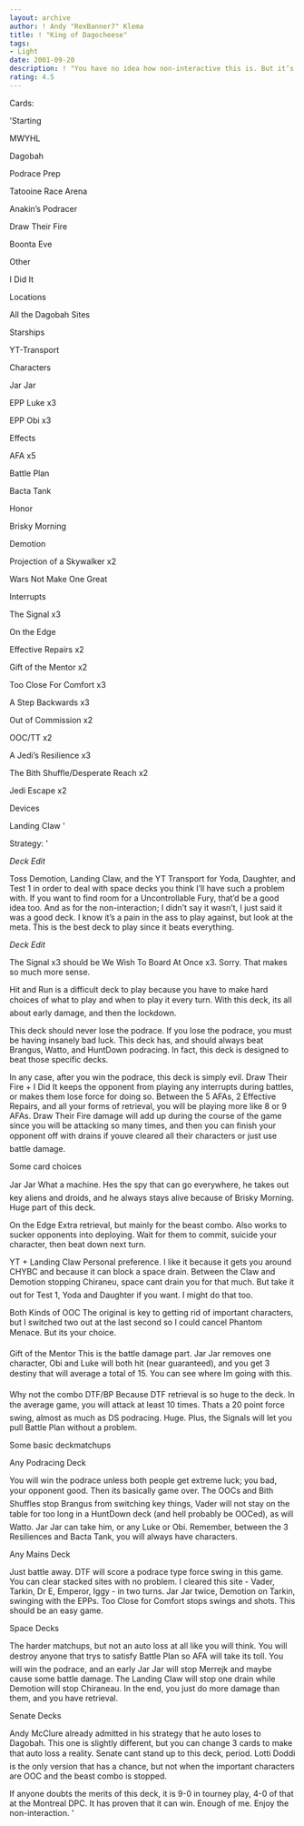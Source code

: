 ```yaml
---
layout: archive
author: ! Andy "RexBanner7" Klema
title: ! "King of Dagocheese"
tags:
- Light
date: 2001-09-20
description: ! "You have no idea how non-interactive this is. But it’s such a beast. Refer to old school Hit and Run for a good idea how to play this."
rating: 4.5
---
```

Cards: 

'Starting

MWYHL

Dagobah

Podrace Prep

Tatooine Race Arena

Anakin’s Podracer

Draw Their Fire

Boonta Eve


Other

I Did It


Locations

All the Dagobah Sites


Starships

YT-Transport


Characters

Jar Jar

EPP Luke x3

EPP Obi x3


Effects

AFA x5

Battle Plan

Bacta Tank

Honor

Brisky Morning

Demotion

Projection of a Skywalker x2

Wars Not Make One Great


Interrupts

The Signal x3

On the Edge

Effective Repairs x2

Gift of the Mentor x2

Too Close For Comfort x3

A Step Backwards x3

Out of Commission x2

OOC/TT x2

A Jedi’s Resilience x3

The Bith Shuffle/Desperate Reach x2

Jedi Escape x2


Devices

Landing Claw '

Strategy: '

*Deck Edit*

Toss Demotion, Landing Claw, and the YT Transport for Yoda, Daughter, and Test 1 in order to deal with space decks you think I’ll have such a problem with. If you want to find room for a Uncontrollable Fury, that’d be a good idea too. And as for the non-interaction; I didn’t say it wasn’t, I just said it was a good deck. I know it’s a pain in the ass to play against, but look at the meta. This is the best deck to play since it beats everything.


*Deck Edit*

The Signal x3 should be We Wish To Board At Once x3. Sorry. That makes so much more sense.


Hit and Run is a difficult deck to play because you have to make hard choices of what to play and when to play it every turn. With this deck, its all about early damage, and then the lockdown.


This deck should never lose the podrace. If you lose the podrace, you must be having insanely bad luck. This deck has, and should always beat Brangus, Watto, and HuntDown podracing. In fact, this deck is designed to beat those specific decks.


In any case, after you win the podrace, this deck is simply evil. Draw Their Fire + I Did It keeps the opponent from playing any interrupts during battles, or makes them lose force for doing so. Between the 5 AFAs, 2 Effective Repairs, and all your forms of retrieval, you will be playing more like 8 or 9 AFAs. Draw Their Fire damage will add up during the course of the game since you will be attacking so many times, and then you can finish your opponent off with drains if youve cleared all their characters or just use battle damage.


Some card choices


Jar Jar What a machine. Hes the spy that can go everywhere, he takes out key aliens and droids, and he always stays alive because of Brisky Morning. Huge part of this deck.


On the Edge Extra retrieval, but mainly for the beast combo. Also works to sucker opponents into deploying. Wait for them to commit, suicide your character, then beat down next turn.


YT + Landing Claw Personal preference. I like it because it gets you around CHYBC and because it can block a space drain. Between the Claw and Demotion stopping Chiraneu, space cant drain you for that much. But take it out for Test 1, Yoda and Daughter if you want. I might do that too.


Both Kinds of OOC The original is key to getting rid of important characters, but I switched two out at the last second so I could cancel Phantom Menace. But its your choice.


Gift of the Mentor This is the battle damage part. Jar Jar removes one character, Obi and Luke will both hit (near guaranteed), and you get 3 destiny that will average a total of 15. You can see where Im going with this.


Why not the combo DTF/BP Because DTF retrieval is so huge to the deck. In the average game, you will attack at least 10 times. Thats a 20 point force swing, almost as much as DS podracing. Huge. Plus, the Signals will let you pull Battle Plan without a problem.


Some basic deckmatchups


Any Podracing Deck 

You will win the podrace unless both people get extreme luck; you bad, your opponent good. Then its basically game over. The OOCs and Bith Shuffles stop Brangus from switching key things, Vader will not stay on the table for too long in a HuntDown deck (and hell probably be OOCed), as will Watto. Jar Jar can take him, or any Luke or Obi. Remember, between the 3 Resiliences and Bacta Tank, you will always have characters. 


Any Mains Deck

Just battle away. DTF will score a podrace type force swing in this game. You can clear stacked sites with no problem. I cleared this site - Vader, Tarkin, Dr E, Emperor, Iggy - in two turns. Jar Jar twice, Demotion on Tarkin, swinging with the EPPs. Too Close for Comfort stops swings and shots. This should be an easy game.


Space Decks

The harder matchups, but not an auto loss at all like you will think. You will destroy anyone that trys to satisfy Battle Plan so AFA will take its toll. You will win the podrace, and an early Jar Jar will stop Merrejk and maybe cause some battle damage. The Landing Claw will stop one drain while Demotion will stop Chiraneau. In the end, you just do more damage than them, and you have retrieval.


Senate Decks

Andy McClure already admitted in his strategy that he auto loses to Dagobah. This one is slightly different, but you can change 3 cards to make that auto loss a reality. Senate cant stand up to this deck, period. Lotti Doddi is the only version that has a chance, but not when the important characters are OOC and the beast combo is stopped. 


If anyone doubts the merits of this deck, it is 9-0 in tourney play, 4-0 of that at the Montreal DPC. It has proven that it can win. Enough of me. Enjoy the non-interaction.  '